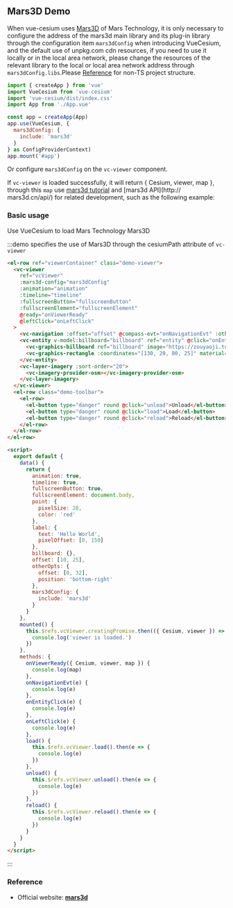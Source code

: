 ## Mars3D Demo

When vue-cesium uses [Mars3D](http://mars3d.cn/) of Mars Technology, it is only necessary to configure the address of the mars3d main library and its plug-in library through the configuration item `mars3dConfig` when introducing VueCesium, and the default use of unpkg.com cdn resources, if you need to use it locally or in the local area network, please change the resources of the relevant library to the local or local area network address through `mars3dConfig.libs`.Please [Reference](https://github.com/zouyaoji/vue-cesium/blob/dev/packages/components/viewer/src/loadUtil.ts#L17) for non-TS project structure.

```javascript
import { createApp } from 'vue'
import VueCesium from 'vue-cesium'
import 'vue-cesium/dist/index.css'
import App from './App.vue'

const app = createApp(App)
app.use(VueCesium, {
  mars3dConfig: {
    include: 'mars3d'
  }
} as ConfigProviderContext)
app.mount('#app')
```

Or configure `mars3dConfig` on the `vc-viewer` component.

If `vc-viewer` is loaded successfully, it will return { Cesium, viewer, map }, through this `map` use [mars3d tutorial](http://mars3d.cn/doc.html) and [mars3d API](http:// mars3d.cn/api/) for related development, such as the following example:

### Basic usage

Use VueCesium to load Mars Technology Mars3D

:::demo specifies the use of Mars3D through the cesiumPath attribute of `vc-viewer`

```html
<el-row ref="viewerContainer" class="demo-viewer">
  <vc-viewer
    ref="vcViewer"
    :mars3d-config="mars3dConfig"
    :animation="animation"
    :timeline="timeline"
    :fullscreenButton="fullscreenButton"
    :fullscreenElement="fullscreenElement"
    @ready="onViewerReady"
    @leftClick="onLeftClick"
  >
    <vc-navigation :offset="offset" @compass-evt="onNavigationEvt" :otherOpts="otherOpts" @zoom-evt="onNavigationEvt"></vc-navigation>
    <vc-entity v-model:billboard="billboard" ref="entity" @click="onEntityClick" :position="{lng: 108, lat: 32}" :point="point" :label="label">
      <vc-graphics-billboard ref="billboard" image="https://zouyaoji.top/vue-cesium/favicon.png"></vc-graphics-billboard>
      <vc-graphics-rectangle :coordinates="[130, 20, 80, 25]" material="green"></vc-graphics-rectangle>
    </vc-entity>
    <vc-layer-imagery :sort-order="20">
      <vc-imagery-provider-osm></vc-imagery-provider-osm>
    </vc-layer-imagery>
  </vc-viewer>
  <el-row class="demo-toolbar">
    <el-row>
      <el-button type="danger" round @click="unload">Unload</el-button>
      <el-button type="danger" round @click="load">Load</el-button>
      <el-button type="danger" round @click="reload">Reload</el-button>
    </el-row>
  </el-row>
</el-row>

<script>
  export default {
    data() {
      return {
        animation: true,
        timeline: true,
        fullscreenButton: true,
        fullscreenElement: document.body,
        point: {
          pixelSize: 28,
          color: 'red'
        },
        label: {
          text: 'Hello World',
          pixelOffset: [0, 150]
        },
        billboard: {},
        offset: [10, 25],
        otherOpts: {
          offset: [0, 32],
          position: 'bottom-right'
        },
        mars3dConfig: {
          include: 'mars3d'
        }
      }
    },
    mounted() {
      this.$refs.vcViewer.creatingPromise.then(({ Cesium, viewer }) => {
        console.log('viewer is loaded.')
      })
    },
    methods: {
      onViewerReady({ Cesium, viewer, map }) {
        console.log(map)
      },
      onNavigationEvt(e) {
        console.log(e)
      },
      onEntityClick(e) {
        console.log(e)
      },
      onLeftClick(e) {
        console.log(e)
      },
      load() {
        this.$refs.vcViewer.load().then(e => {
          console.log(e)
        })
      },
      unload() {
        this.$refs.vcViewer.unload().then(e => {
          console.log(e)
        })
      },
      reload() {
        this.$refs.vcViewer.reload().then(e => {
          console.log(e)
        })
      }
    }
  }
</script>
```

:::

### Reference

- Official website: **[mars3d](http://mars3d.cn/examples.html)**
